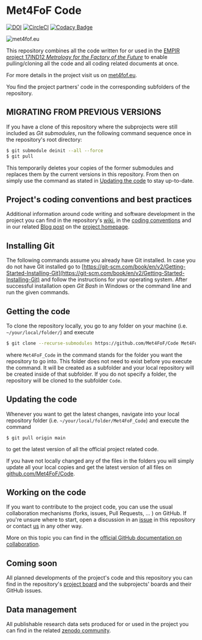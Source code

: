 # Met4FoF Code

[![DOI](https://zenodo.org/badge/138772091.svg)](https://zenodo.org/badge/latestdoi/138772091)
[![CircleCI](https://circleci.com/gh/Met4FoF/Code.svg?style=shield&circle-token=3566560a243f21fa06fafbe49e92ac2a6d3fc250)](https://circleci.com/gh/Met4FoF/Code)
[![Codacy Badge](https://app.codacy.com/project/badge/Grade/b72908cff3174e529487518065aded8b)](https://www.codacy.com/gh/Met4FoF/Code/dashboard?utm_source=github.com&amp;utm_medium=referral&amp;utm_content=Met4FoF/Code&amp;utm_campaign=Badge_Grade)

![met4fof.eu](https://www.ptb.de/empir2018/fileadmin/documents/empir/Met4FoF/images/Metrology-Factory-Future_Logo_200px.png)

This repository combines all the code written for or used in the
[EMPIR project 17IND12 *Metrology for the Factory of the Future*](https://met4fof.eu/) 
to enable pulling/cloning all the code and all coding related documents at once.

For more details in the project visit us on
[met4fof.eu](https://met4fof.eu/). 

You find the project partners' code in the corresponding subfolders of the repository.

## **MIGRATING FROM PREVIOUS VERSIONS**

If you have a clone of this repository where the subprojects were still included as
_Git submodules_, run the following command sequence once in the repository's root
directory:
 
```bash
$ git submodule deinit --all --force
$ git pull
```

This temporarily deletes your copies of the former submodules and replaces them by
the current versions in this repository. From then on simply use the command as
stated in [Updating the code](#Updating-the-code) to stay up-to-date.

## Project's coding conventions and best practices

Additional information around code writing and software development in the project
you can find in the repository's
[wiki](https://github.com/Met4FoF/Code/wiki), in the
[coding conventions](conventions/README.md) and in our related
[Blog post](https://www.ptb.de/empir2018/met4fof/information-communication/blog/detail-view/?tx_news_pi1%5Bnews%5D=38&tx_news_pi1%5Bcontroller%5D=News&tx_news_pi1%5Baction%5D=detail&cHash=ce963c7573572d40ef0f496449ef8aff)
on the [project homepage](https://met4fof.eu/). 

## Installing Git

The following commands assume you already have Git installed. In case you do not have
Git installed go to
[https://git-scm.com/book/en/v2/Getting-Started-Installing-Git](https://git-scm.com/book/en/v2/Getting-Started-Installing-Git)
and follow the instructions for your operating system. After successful installation
open _Git Bash_ in Windows or the command line and run the given commands.

## Getting the code

To clone the repository locally, you go to any folder on your machine (i.e. `~/your/local/folder/`) and execute

```bash
$ git clone --recurse-submodules https://github.com/Met4FoF/Code Met4FoF_Code
```

where `Met4FoF_Code` in the command stands for the folder you want the repository to
go into. This folder does not need to exist before you execute the command. It will
be created as a subfolder and your local repository will be created inside of that
subfolder. If you do not specify a folder, the repository will be cloned to the
subfolder `Code`.

## Updating the code

Whenever you want to get the latest changes, navigate into your local repository folder (i.e. `~/your/local/folder/Met4FoF_Code`) and execute the command

`$ git pull origin main`

to get the latest version of all the official project related code.

If you have not locally changed any of the files in the folders you will simply
update all your local copies and get the latest version of all files on
[github.com/Met4FoF/Code](https://github.com/Met4FoF/Code).

## Working on the code

If you want to contribute to the project code, you can use the usual collaboration
mechanisms (forks, issues, Pull Requests, ... ) on GitHub. If you're unsure where to
start, open a discussion in an [issue](https://github.com/Met4FoF/Code/issues) in
this repository or contact
[us](https://github.com/Met4FoF/Code/graphs/contributors) in any other way.

More on this topic you can find in the
[official GitHub documentation on collaboration](https://docs.github.com/en/github/collaborating-with-issues-and-pull-requests).

## Coming soon

All planned developments of the project's code and this repository you can find in
the repository's [project board](https://github.com/Met4FoF/Code/projects/3) and the
subprojects' boards and their GitHub issues.

## Data management

All publishable research data sets produced for or used in the project you can find in the related [zenodo community](https://zenodo.org/communities/met4fof/).
